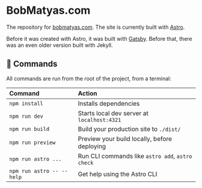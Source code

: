 # BobMatyas.com

The repository for [bobmatyas.com](https://www.bobmatyas.com). The site is currently built with [Astro](https://astro.build).

Before it was created with Astro, it was built with [Gatsby](https://github.com/bobmatyas/gatsby-blog). Before that, there was an even older version built with Jekyll.

## 🧞 Commands

All commands are run from the root of the project, from a terminal:

| Command                   | Action                                           |
| :------------------------ | :----------------------------------------------- |
| `npm install`             | Installs dependencies                            |
| `npm run dev`             | Starts local dev server at `localhost:4321`      |
| `npm run build`           | Build your production site to `./dist/`          |
| `npm run preview`         | Preview your build locally, before deploying     |
| `npm run astro ...`       | Run CLI commands like `astro add`, `astro check` |
| `npm run astro -- --help` | Get help using the Astro CLI                     |